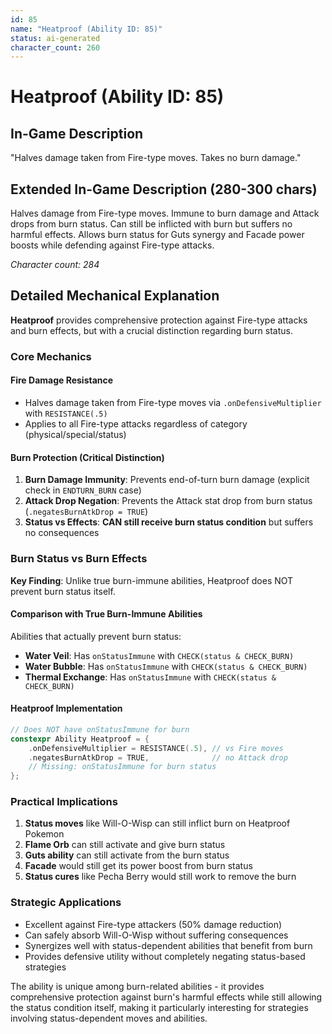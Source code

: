 ```yaml
---
id: 85
name: "Heatproof (Ability ID: 85)"
status: ai-generated
character_count: 260
---
```


# Heatproof (Ability ID: 85)

## In-Game Description
"Halves damage taken from Fire-type moves. Takes no burn damage."

## Extended In-Game Description (280-300 chars)
Halves damage from Fire-type moves. Immune to burn damage and Attack drops from burn status. Can still be inflicted with burn but suffers no harmful effects. Allows burn status for Guts synergy and Facade power boosts while defending against Fire-type attacks.

*Character count: 284*

## Detailed Mechanical Explanation
**Heatproof** provides comprehensive protection against Fire-type attacks and burn effects, but with a crucial distinction regarding burn status.

### Core Mechanics

#### Fire Damage Resistance
- Halves damage taken from Fire-type moves via `.onDefensiveMultiplier` with `RESISTANCE(.5)`
- Applies to all Fire-type attacks regardless of category (physical/special/status)

#### Burn Protection (Critical Distinction)
1. **Burn Damage Immunity**: Prevents end-of-turn burn damage (explicit check in `ENDTURN_BURN` case)
2. **Attack Drop Negation**: Prevents the Attack stat drop from burn status (`.negatesBurnAtkDrop = TRUE`)
3. **Status vs Effects**: **CAN still receive burn status condition** but suffers no consequences

### Burn Status vs Burn Effects
**Key Finding**: Unlike true burn-immune abilities, Heatproof does NOT prevent burn status itself.

#### Comparison with True Burn-Immune Abilities
Abilities that actually prevent burn status:
- **Water Veil**: Has `onStatusImmune` with `CHECK(status & CHECK_BURN)`
- **Water Bubble**: Has `onStatusImmune` with `CHECK(status & CHECK_BURN)`  
- **Thermal Exchange**: Has `onStatusImmune` with `CHECK(status & CHECK_BURN)`

#### Heatproof Implementation
```cpp
// Does NOT have onStatusImmune for burn
constexpr Ability Heatproof = {
    .onDefensiveMultiplier = RESISTANCE(.5), // vs Fire moves
    .negatesBurnAtkDrop = TRUE,              // no Attack drop
    // Missing: onStatusImmune for burn status
};
```

### Practical Implications
1. **Status moves** like Will-O-Wisp can still inflict burn on Heatproof Pokemon
2. **Flame Orb** can still activate and give burn status
3. **Guts ability** can still activate from the burn status
4. **Facade** would still get its power boost from burn status
5. **Status cures** like Pecha Berry would still work to remove the burn

### Strategic Applications
- Excellent against Fire-type attackers (50% damage reduction)
- Can safely absorb Will-O-Wisp without suffering consequences
- Synergizes well with status-dependent abilities that benefit from burn
- Provides defensive utility without completely negating status-based strategies

The ability is unique among burn-related abilities - it provides comprehensive protection against burn's harmful effects while still allowing the status condition itself, making it particularly interesting for strategies involving status-dependent moves and abilities.